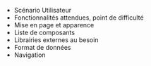 - Scénario Utilisateur
- Fonctionnalités attendues, point de difficulté
- Mise en page et apparence
- Liste de composants
- Librairies externes au besoin
- Format de données
- Navigation
